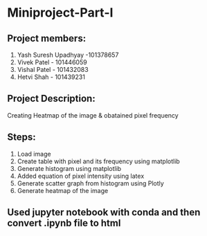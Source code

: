 # Miniproject-Part-I

## Project members:
1. Yash Suresh Upadhyay -101378657
2. Vivek Patel - 101446059
3. Vishal Patel - 101432083
4. Hetvi Shah - 101439231

## Project Description:
Creating Heatmap of the image & obatained pixel frequency

## Steps:
1. Load image
2. Create table with pixel and its frequency using matplotlib
3. Generate histogram using matplotlib
4. Added equation of pixel intensity using latex
5. Generate scatter graph from histogram using Plotly
6. Generate heatmap of the image

## Used jupyter notebook with conda and then convert .ipynb file to html
